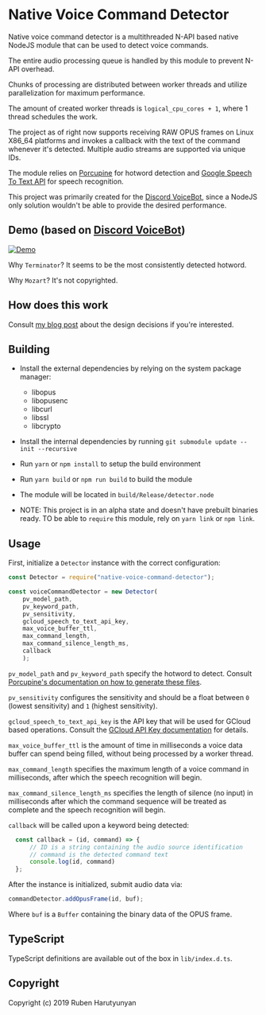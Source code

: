# Native Voice Command Detector

Native voice command detector is a multithreaded N-API based native NodeJS module that can be used to detect voice commands.

The entire audio processing queue is handled by this module to prevent N-API overhead.

Chunks of processing are distributed between worker threads and utilize parallelization for maximum performance.

The amount of created worker threads is `logical_cpu_cores + 1`, where 1 thread schedules the work.

The project as of right now supports receiving RAW OPUS frames on Linux X86_64 platforms and invokes a callback with the text of the command whenever it's detected.
Multiple audio streams are supported via unique IDs.

The module relies on [Porcupine](https://github.com/Picovoice/Porcupine) for hotword detection and [Google Speech To Text API](https://cloud.google.com/speech-to-text/) for speech recognition.

This project was primarily created for the [Discord VoiceBot](https://github.com/Vagr9K/VoiceBot), since a NodeJS only solution wouldn't be able to provide the desired performance.

## Demo (based on [Discord VoiceBot](https://github.com/Vagr9K/VoiceBot))

[![Demo](https://img.youtube.com/vi/vRwp--RoJdo/0.jpg)](https://www.youtube.com/watch?v=vRwp--RoJdo)

Why `Terminator`? It seems to be the most consistently detected hotword.

Why `Mozart`? It's not copyrighted.

## How does this work

Consult [my blog post](https://vagr9k.me/using-n-api-for-high-performance-voice-command-detection-in-discord) about the design decisions if you're interested.

## Building

- Install the external dependencies by relying on the system package manager:

  * libopus
  * libopusenc
  * libcurl
  * libssl
  * libcrypto

- Install the internal dependencies by running `git submodule update --init --recursive`
- Run `yarn` or `npm install` to setup the build environment
- Run `yarn build` or `npm run build` to build the module
- The module will be located in `build/Release/detector.node`
- NOTE: This project is in an alpha state and doesn't have prebuilt binaries ready. TO be able to `require` this module, rely on `yarn link` or `npm link`.

## Usage

First, initialize a `Detector` instance with the correct configuration:

```js
const Detector = require("native-voice-command-detector");

const voiceCommandDetector = new Detector(
    pv_model_path,
    pv_keyword_path,
    pv_sensitivity,
    gcloud_speech_to_text_api_key,
    max_voice_buffer_ttl,
    max_command_length,
    max_command_silence_length_ms,
    callback
    );
```

`pv_model_path` and `pv_keyword_path` specify the hotword to detect. Consult [Porcupine's documentation on how to generate these files](https://github.com/Picovoice/Porcupine/tree/master/tools/optimizer).

`pv_sensitivity` configures the sensitivity and should be a float between `0` (lowest sensitivity) and `1` (highest sensitivity).

`gcloud_speech_to_text_api_key` is the API key that will be used for GCloud based operations. Consult the [GCloud API Key documentation](https://cloud.google.com/docs/authentication/api-keys) for details.

`max_voice_buffer_ttl` is the amount of time in milliseconds a voice data buffer can spend being filled, without being processed by a worker thread.

`max_command_length` specifies the maximum length of a voice command in milliseconds, after which the speech recognition will begin.

`max_command_silence_length_ms` specifies the length of silence (no input) in milliseconds after which the command sequence will be treated as complete and the speech recognition will begin.

`callback` will be called upon a keyword being detected:

```js
  const callback = (id, command) => {
      // ID is a string containing the audio source identification
      // command is the detected command text
      console.log(id, command)
  };
```

After the instance is initialized, submit audio data via:

```js
commandDetector.addOpusFrame(id, buf);
```

Where `buf` is a `Buffer` containing the binary data of the OPUS frame.

## TypeScript

TypeScript definitions are available out of the box in `lib/index.d.ts`.

## Copyright

Copyright (c) 2019 Ruben Harutyunyan
